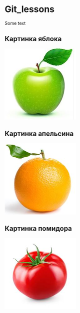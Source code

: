# Git_lessons


Some text
## Картинка яблока

![Apple](apple.JPG)

## Картинка апельсина

![Orange](orange.JPG)

## Картинка помидора

![Orange](tomato.JPG)